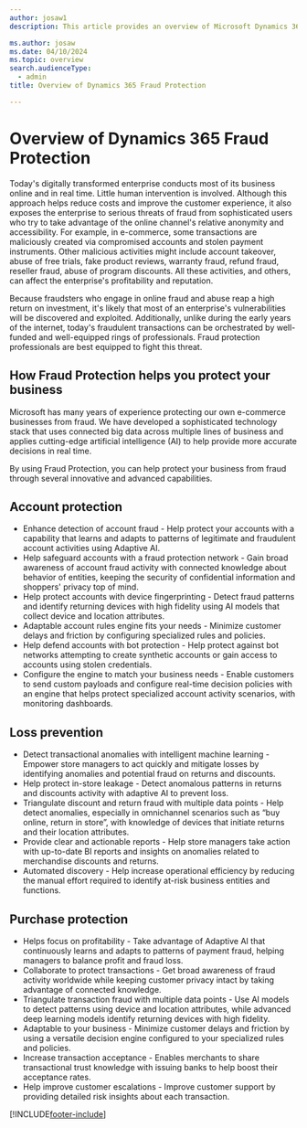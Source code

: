 ```yaml
---
author: josaw1
description: This article provides an overview of Microsoft Dynamics 365 Fraud Protection and its mission.

ms.author: josaw
ms.date: 04/10/2024
ms.topic: overview
search.audienceType:
  - admin
title: Overview of Dynamics 365 Fraud Protection

---
```



# Overview of Dynamics 365 Fraud Protection

Today's digitally transformed enterprise conducts most of its business online and in real time. Little human intervention is involved. Although this approach helps reduce costs and improve the customer experience, it also exposes the enterprise to serious threats of fraud from sophisticated users who try to take advantage of the online channel's relative anonymity and accessibility. For example, in e-commerce, some transactions are maliciously created via compromised accounts and stolen payment instruments. Other malicious activities might include account takeover, abuse of free trials, fake product reviews, warranty fraud, refund fraud, reseller fraud, abuse of program discounts. All these activities, and others, can affect the enterprise's profitability and reputation.

Because fraudsters who engage in online fraud and abuse reap a high return on investment, it's likely that most of an enterprise's vulnerabilities will be discovered and exploited. Additionally, unlike during the early years of the internet, today's fraudulent transactions can be orchestrated by well-funded and well-equipped rings of professionals. Fraud protection professionals are best equipped to fight this threat.


## How Fraud Protection helps you protect your business

Microsoft has many years of experience protecting our own e-commerce businesses from fraud. We have developed a sophisticated technology stack that uses connected big data across multiple lines of business and applies cutting-edge artificial intelligence (AI) to help provide more accurate decisions in real time.

By using Fraud Protection, you can help protect your business from fraud through several innovative and advanced capabilities. 

## Account protection
- Enhance detection of account fraud - Help protect your accounts with a capability that learns and adapts to patterns of legitimate and fraudulent account activities using Adaptive AI.
- Help safeguard accounts with a fraud protection network - Gain broad awareness of account fraud activity with connected knowledge about behavior of entities, keeping the security of confidential information and shoppers' privacy top of mind.
- Help protect accounts with device fingerprinting - Detect fraud patterns and identify returning devices with high fidelity using AI models that collect device and location attributes.
- Adaptable account rules engine fits your needs - Minimize customer delays and friction by configuring specialized rules and policies.
- Help defend accounts with bot protection - Help protect against bot networks attempting to create synthetic accounts or gain access to accounts using stolen credentials.
- Configure the engine to match your business needs - Enable customers to send custom payloads and configure real-time decision policies with an engine that helps protect specialized account activity scenarios, with monitoring dashboards.

## Loss prevention
- Detect transactional anomalies with intelligent machine learning - Empower store managers to act quickly and mitigate losses by identifying anomalies and potential fraud on returns and discounts.
- Help protect in-store leakage - Detect anomalous patterns in returns and discounts activity with adaptive AI to prevent loss.
- Triangulate discount and return fraud with multiple data points - Help detect anomalies, especially in omnichannel scenarios such as “buy online, return in store”, with knowledge of devices that initiate returns and their location attributes.
- Provide clear and actionable reports - Help store managers take action with up-to-date BI reports and insights on anomalies related to merchandise discounts and returns.
- Automated discovery - Help increase operational efficiency by reducing the manual effort required to identify at-risk business entities and functions.

## Purchase protection
- Helps focus on profitability - Take advantage of Adaptive AI that continuously learns and adapts to patterns of payment fraud, helping managers to balance profit and fraud loss.
- Collaborate to protect transactions - Get broad awareness of fraud activity worldwide while keeping customer privacy intact by taking advantage of connected knowledge.
- Triangulate transaction fraud with multiple data points - Use AI models to detect patterns using device and location attributes, while advanced deep learning models identify returning devices with high fidelity.
- Adaptable to your business - Minimize customer delays and friction by using a versatile decision engine configured to your specialized rules and policies.
- Increase transaction acceptance - Enables merchants to share transactional trust knowledge with issuing banks to help boost their acceptance rates.
- Help improve customer escalations - Improve customer support by providing detailed risk insights about each transaction.


[!INCLUDE[footer-include](includes/footer-banner.md)]
